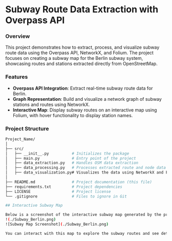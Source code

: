 # Subway Route Data Extraction with Overpass API

### Overview
This project demonstrates how to extract, process, and visualize subway route data using the Overpass API, NetworkX, and Folium. The project focuses on creating a subway map for the Berlin subway system, showcasing routes and stations extracted directly from OpenStreetMap.

### Features
- **Overpass API Integration**: Extract real-time subway route data for Berlin.
- **Graph Representation**: Build and visualize a network graph of subway stations and routes using NetworkX.
- **Interactive Map**: Display subway routes on an interactive map using Folium, with hover functionality to display station names.

### Project Structure
```bash
Project_Name/
│
├── src/
│   ├── __init__.py          # Initializes the package
│   ├── main.py              # Entry point of the project
│   ├── data_extraction.py   # Handles OSM data extraction
│   ├── data_processing.py   # Processes extracted route and node data
│   ├── data_visualization.py# Visualizes the data using NetworkX and Folium
│
├── README.md                # Project documentation (this file)
├── requirements.txt         # Project dependencies
├── LICENSE                  # Project license
└── .gitignore               # Files to ignore in Git

## Interactive Subway Map

Below is a screenshot of the interactive subway map generated by the project. This map visualizes the subway routes and stops in Berlin.
!(./Subway_Berlin.png)
![Subway Map Screenshot](./Subway_Berlin.png)

You can interact with this map to explore the subway routes and see details about each stop.






